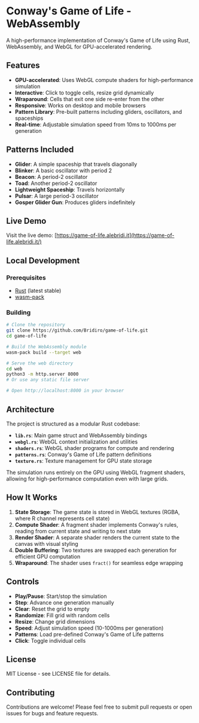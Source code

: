 # Conway's Game of Life - WebAssembly

A high-performance implementation of Conway's Game of Life using Rust, WebAssembly, and WebGL for GPU-accelerated rendering.

## Features

- **GPU-accelerated**: Uses WebGL compute shaders for high-performance simulation
- **Interactive**: Click to toggle cells, resize grid dynamically
- **Wraparound**: Cells that exit one side re-enter from the other
- **Responsive**: Works on desktop and mobile browsers
- **Pattern Library**: Pre-built patterns including gliders, oscillators, and spaceships
- **Real-time**: Adjustable simulation speed from 10ms to 1000ms per generation

## Patterns Included

- **Glider**: A simple spaceship that travels diagonally
- **Blinker**: A basic oscillator with period 2
- **Beacon**: A period-2 oscillator
- **Toad**: Another period-2 oscillator
- **Lightweight Spaceship**: Travels horizontally
- **Pulsar**: A large period-3 oscillator
- **Gosper Glider Gun**: Produces gliders indefinitely

## Live Demo

Visit the live demo: [https://game-of-life.alebridi.it](https://game-of-life.alebridi.it/)

## Local Development

### Prerequisites

- [Rust](https://rustup.rs/) (latest stable)
- [wasm-pack](https://rustwasm.github.io/wasm-pack/installer/)

### Building

```bash
# Clone the repository
git clone https://github.com/Bridiro/game-of-life.git
cd game-of-life

# Build the WebAssembly module
wasm-pack build --target web

# Serve the web directory
cd web
python3 -m http.server 8000
# Or use any static file server

# Open http://localhost:8000 in your browser
```

## Architecture

The project is structured as a modular Rust codebase:

- **`lib.rs`**: Main game struct and WebAssembly bindings
- **`webgl.rs`**: WebGL context initialization and utilities
- **`shaders.rs`**: WebGL shader programs for compute and rendering
- **`patterns.rs`**: Conway's Game of Life pattern definitions
- **`texture.rs`**: Texture management for GPU state storage

The simulation runs entirely on the GPU using WebGL fragment shaders, allowing for high-performance computation even with large grids.

## How It Works

1. **State Storage**: The game state is stored in WebGL textures (RGBA, where R channel represents cell state)
2. **Compute Shader**: A fragment shader implements Conway's rules, reading from current state and writing to next state
3. **Render Shader**: A separate shader renders the current state to the canvas with visual styling
4. **Double Buffering**: Two textures are swapped each generation for efficient GPU computation
5. **Wraparound**: The shader uses `fract()` for seamless edge wrapping

## Controls

- **Play/Pause**: Start/stop the simulation
- **Step**: Advance one generation manually
- **Clear**: Reset the grid to empty
- **Randomize**: Fill grid with random cells
- **Resize**: Change grid dimensions
- **Speed**: Adjust simulation speed (10-1000ms per generation)
- **Patterns**: Load pre-defined Conway's Game of Life patterns
- **Click**: Toggle individual cells

## License

MIT License - see LICENSE file for details.

## Contributing

Contributions are welcome! Please feel free to submit pull requests or open issues for bugs and feature requests.
